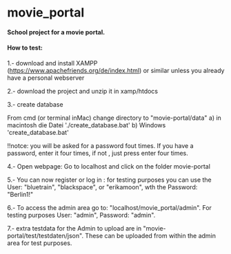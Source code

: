 # movie_portal

#### School project for a movie portal.


#### How to test:


1.-  download and install XAMPP (https://www.apachefriends.org/de/index.html) or similar unless you already have a personal webserver

2.- download the project and unzip it in xamp/htdocs

3.- create database

 
From cmd (or terminal inMac) change directory to "movie-portal/data" 
a) in macintosh die Datei './create_database.bat' 
b) Windows 'create_database.bat'

!!notce: you will be asked for a password fout times. If you have a password, enter it four times, if not , just press enter four times.

4.- Open webpage:
Go to localhost and click on the folder movie-portal

5.- You can now register or log in :  for testing purposes you can use the User: "bluetrain", "blackspace", or "erikamoon", wth the Password: "Berlin1!"

6.- To access the admin area go to: "localhost/movie_portal/admin". For testing purposes User: "admin", Password: "admin".


7.- extra testdata for the Admin to upload are in "movie-portal/test/testdaten/json". These can be uploaded from within the admin area for test purposes.


